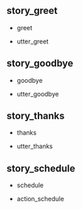 ## story_greet
* greet
 - utter_greet
 
## story_goodbye
* goodbye
 - utter_goodbye

## story_thanks
* thanks
 - utter_thanks
 
## story_schedule
* schedule
 - action_schedule
